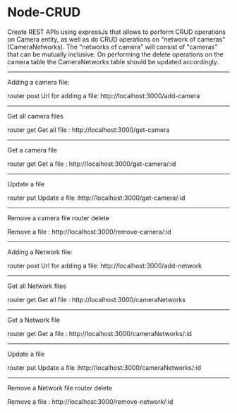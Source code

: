 # Node-CRUD

Create REST APIs using expressJs that allows to perform CRUD operations on Camera entity, as well as do CRUD operations on "network of cameras"(CameraNetworks). The "networks of camera" will consist of "cameras" that can be mutually inclusive. On performing the delete operations on the camera table the CameraNetworks table should be updated accordingly.

________________________________________
Adding a camera file:

router post
Url for adding a file: http://localhost:3000/add-camera

________________________________________
Get all camera files

router get
Get all file : http://localhost:3000/get-camera
________________________________________

Get a camera file

router get
Get a file : http://localhost:3000/get-camera/:id

_______________________________________

Update a file

router put
Update a file :http://localhost:3000/get-camera/:id
_______________________________________

Remove a camera file
router delete

Remove a file : http://localhost:3000/remove-camera/:id





________________________________________
Adding a Network file:

router post
Url for adding a file: http://localhost:3000/add-network

________________________________________
Get all Network files

router get
Get all file : http://localhost:3000/cameraNetworks
________________________________________

Get a Network file

router get
Get a file : http://localhost:3000/cameraNetworks/:id

_______________________________________

Update a file

router put
Update a file :http://localhost:3000/cameraNetworks/:id
_______________________________________

Remove a Network file
router delete

Remove a file : http://localhost:3000/remove-network/:id

